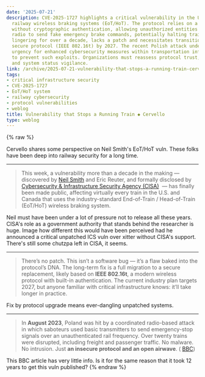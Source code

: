 ```yaml
---
date: '2025-07-21'
description: CVE-2025-1727 highlights a critical vulnerability in the U.S. and Canadian
  railway wireless braking systems (EoT/HoT). The protocol relies on a BCH checksum
  without cryptographic authentication, allowing unauthorized entities with a software-defined
  radio to send fake emergency brake commands, potentially halting trains. This flaw,
  lingering for over a decade, lacks a patch and necessitates transitioning to a more
  secure protocol (IEEE 802.16t) by 2027. The recent Polish attack underscores the
  urgency for enhanced cybersecurity measures within transportation infrastructure
  to prevent such exploits. Organizations must reassess protocol trust, RF exposure,
  and system status vigilance.
link: /archive/2025-07-21-vulnerability-that-stops-a-running-train-cervello.md
tags:
- critical infrastructure security
- CVE-2025-1727
- EoT/HoT system
- railway cybersecurity
- protocol vulnerabilities
- weblog
title: Vulnerability that Stops a Running Train ◆ Cervello
type: weblog
---
```

{% raw %}

Cervello shares some perspective on Neil Smith's EoT/HoT vuln. These folks have been deep into railway security for a long time.

---

> This week, a vulnerability more than a decade in the making — discovered by [Neil Smith](https://x.com/midwestneil/status/1943708133421101446?ref_src=twsrc%5Etfw%7Ctwcamp%5Etweetembed%7Ctwterm%5E1943708133421101446%7Ctwgr%5Ee63c080011cb930768c69d534b7f4dee1bd8d989%7Ctwcon%5Es1_&ref_url=https%3A%2F%2Fwww.tomshardware.com%2Ftech-industry%2Fcyber-security%2Fsecurity-vulnerability-on-u-s-trains-that-let-anyone-activate-the-brakes-on-the-rear-car-was-known-for-13-years-operators-refused-to-fix-the-issue-until-now) and Eric Reuter, and formally disclosed by [Cybersecurity & Infrastructure Security Agency (CISA)](https://www.cisa.gov/news-events/ics-advisories/icsa-25-191-10)  — has finally been made public, affecting virtually every train in the U.S. and Canada that uses the industry-standard End-of-Train / Head-of-Train (EoT/HoT) wireless braking system.

Neil must have been under a lot of pressure not to release all these years. CISA's role as a government authority that stands behind the researcher is huge. Image how different this would have been perceived had he announced a critical unpatched ICS vuln over xitter without CISA's support. There's still some chutzpa left in CISA, it seems.

---

> There’s no patch. This isn’t a software bug — it’s a flaw baked into the protocol’s DNA. The long-term fix is a full migration to a secure replacement, likely based on **IEEE 802.16t**, a modern wireless protocol with built-in authentication. The current industry plan targets 2027, but anyone familiar with critical infrastructure knows: it’ll take longer in practice.

Fix by protocol upgrade means ever-dangling unpatched systems.

---

> In **August 2023**, Poland was hit by a coordinated radio-based attack in which saboteurs used basic transmitters to send emergency-stop signals over an unauthenticated rail frequency. Over twenty trains were disrupted, including freight and passenger traffic. No malware. No intrusion. Just **an insecure protocol and an open airwave**. ( [BBC](https://www.bbc.com/news/world-europe-66630260))

This BBC article has very little info. Is it for the same reason that it took 12 years to get this vuln published?
{% endraw %}
